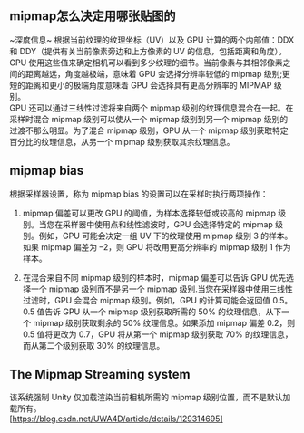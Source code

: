 ## mipmap怎么决定用哪张贴图的
~深度信息~
根据当前纹理的纹理坐标（UV）以及 GPU 计算的两个内部值：DDX 和 DDY（提供有关当前像素旁边和上方像素的 UV 的信息，包括距离和角度）。    
GPU 使用这些值来确定相机可以看到多少纹理的细节。当前像素与其相邻像素之间的距离越远，角度越极端，意味着 GPU 会选择分辨率较低的 mipmap 级别;更短的距离和更小的极端角度意味着 GPU 会选择具有更高分辨率的 MIPMAP 级别。   
GPU 还可以通过三线性过滤将来自两个 mipmap 级别的纹理信息混合在一起。在采样时混合 mipmap 级别可以使从一个 mipmap 级别到另一个 mipmap 级别的过渡不那么明显。为了混合 mipmap 级别，GPU 从一个 mipmap 级别获取特定百分比的纹理信息，从另一个 mipmap 级别获取其余纹理信息。   

## mipmap bias   
根据采样器设置，称为 mipmap bias 的设置可以在采样时执行两项操作：     
1. mipmap 偏差可以更改 GPU 的阈值，为样本选择较低或较高的 mipmap 级别。当您在采样器中使用点和线性滤波时，GPU 会选择特定的 mipmap 级别。例如，GPU 可能会决定一组 UV 下的纹理使用 mipmap 级别 3 的样本。如果 mipmap 偏差为 –2，则 GPU 将改用更高分辨率的 mipmap 级别 1 作为样本。
 
2. 在混合来自不同 mipmap 级别的样本时，mipmap 偏差可以告诉 GPU 优先选择一个 mipmap 级别而不是另一个 mipmap 级别.当您在采样器中使用三线性过滤时，GPU 会混合 mipmap 级别。例如，GPU 的计算可能会返回值 0.5。0.5 值告诉 GPU 从一个 mipmap 级别获取所需的 50% 的纹理信息，从下一个 mipmap 级别获取剩余的 50% 纹理信息。如果添加 mipmap 偏差 0.2，则 0.5 值将更改为 0.7，GPU 将从第一个 mipmap 级别获取 70% 的纹理信息，而从第二个级别获取 30% 的纹理信息。


## The Mipmap Streaming system
该系统强制 Unity 仅加载渲染当前相机所需的 mipmap 级别位置，而不是默认加载所有。   
[https://blog.csdn.net/UWA4D/article/details/129314695]
